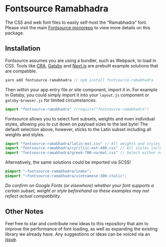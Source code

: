 # Fontsource Ramabhadra

The CSS and web font files to easily self-host the “Ramabhadra” font. Please visit the main [Fontsource monorepo](https://github.com/DecliningLotus/fontsource) to view more details on this package.

## Installation

Fontsource assumes you are using a bundler, such as Webpack, to load in CSS. Tools like [CRA](https://create-react-app.dev/), [Gatsby](https://www.gatsbyjs.org/) and [Next.js](https://nextjs.org/) are prebuilt example solutions that are compatible.

```javascript
yarn add fontsource-ramabhadra // npm install fontsource-ramabhadra
```

Then within your app entry file or site component, import it in. For example in Gatsby, you could simply import it into your `layout.js` component or `gatsby-browser.js` for limited circumstances.

```javascript
import "fontsource-ramabhadra" //require("fontsource-ramabhadra")
```

Fontsource allows you to select font subsets, weights and even individual styles, allowing you to cut down on payload sizes to the last byte! The default selection above, however, sticks to the Latin subset including all weights and styles.

```javascript
import "fontsource-ramabhadra/latin-ext.css" // All weights and styles included.
import "fontsource-ramabhadra/cyrillic-ext-400.css" // All styles included.
import "fontsource-ramabhadra/greek-700-normal.css" // Select either normal or italic.
```

Alternatively, the same solutions could be imported via SCSS!

```scss
@import "~fontsource-ramabhadra/index";
@import "~fontsource-ramabhadra/vietnamese-300-italic";
```

_Do confirm on Google Fonts (or elsewhere) whether your font supports a certain subset, weight or style beforehand as these examples may not reflect actual compatibility._

## Other Notes

Feel free to star and contribute new ideas to this repository that aim to improve the performance of font loading, as well as expanding the existing library we already have. Any suggestions or ideas can be voiced via an [issue](https://github.com/DecliningLotus/fontsource/issues).
